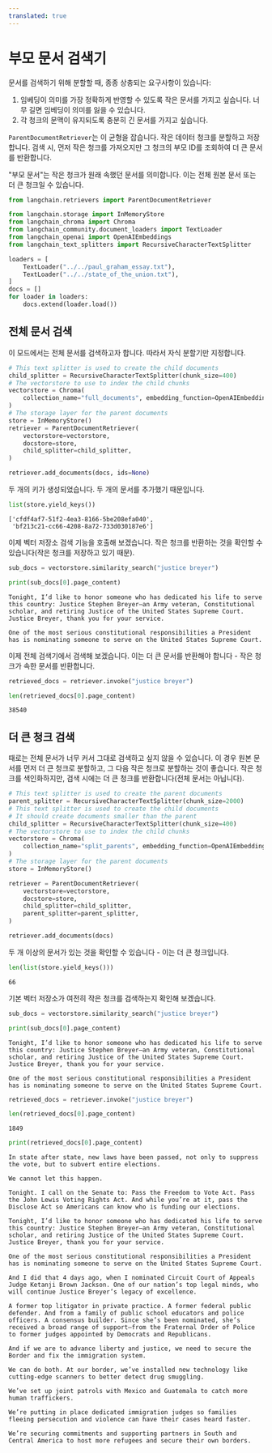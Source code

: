 ```yaml
---
translated: true
---
```


# 부모 문서 검색기

문서를 검색하기 위해 분할할 때, 종종 상충되는 요구사항이 있습니다:

1. 임베딩이 의미를 가장 정확하게 반영할 수 있도록 작은 문서를 가지고 싶습니다. 너무 길면 임베딩이 의미를 잃을 수 있습니다.
2. 각 청크의 문맥이 유지되도록 충분히 긴 문서를 가지고 싶습니다.

`ParentDocumentRetriever`는 이 균형을 잡습니다. 작은 데이터 청크를 분할하고 저장합니다. 검색 시, 먼저 작은 청크를 가져오지만 그 청크의 부모 ID를 조회하여 더 큰 문서를 반환합니다.

"부모 문서"는 작은 청크가 원래 속했던 문서를 의미합니다. 이는 전체 원본 문서 또는 더 큰 청크일 수 있습니다.

```python
from langchain.retrievers import ParentDocumentRetriever
```

```python
from langchain.storage import InMemoryStore
from langchain_chroma import Chroma
from langchain_community.document_loaders import TextLoader
from langchain_openai import OpenAIEmbeddings
from langchain_text_splitters import RecursiveCharacterTextSplitter
```

```python
loaders = [
    TextLoader("../../paul_graham_essay.txt"),
    TextLoader("../../state_of_the_union.txt"),
]
docs = []
for loader in loaders:
    docs.extend(loader.load())
```

## 전체 문서 검색

이 모드에서는 전체 문서를 검색하고자 합니다. 따라서 자식 분할기만 지정합니다.

```python
# This text splitter is used to create the child documents
child_splitter = RecursiveCharacterTextSplitter(chunk_size=400)
# The vectorstore to use to index the child chunks
vectorstore = Chroma(
    collection_name="full_documents", embedding_function=OpenAIEmbeddings()
)
# The storage layer for the parent documents
store = InMemoryStore()
retriever = ParentDocumentRetriever(
    vectorstore=vectorstore,
    docstore=store,
    child_splitter=child_splitter,
)
```

```python
retriever.add_documents(docs, ids=None)
```

두 개의 키가 생성되었습니다. 두 개의 문서를 추가했기 때문입니다.

```python
list(store.yield_keys())
```

```output
['cfdf4af7-51f2-4ea3-8166-5be208efa040',
 'bf213c21-cc66-4208-8a72-733d030187e6']
```

이제 벡터 저장소 검색 기능을 호출해 보겠습니다. 작은 청크를 반환하는 것을 확인할 수 있습니다(작은 청크를 저장하고 있기 때문).

```python
sub_docs = vectorstore.similarity_search("justice breyer")
```

```python
print(sub_docs[0].page_content)
```

```output
Tonight, I’d like to honor someone who has dedicated his life to serve this country: Justice Stephen Breyer—an Army veteran, Constitutional scholar, and retiring Justice of the United States Supreme Court. Justice Breyer, thank you for your service.

One of the most serious constitutional responsibilities a President has is nominating someone to serve on the United States Supreme Court.
```

이제 전체 검색기에서 검색해 보겠습니다. 이는 더 큰 문서를 반환해야 합니다 - 작은 청크가 속한 문서를 반환합니다.

```python
retrieved_docs = retriever.invoke("justice breyer")
```

```python
len(retrieved_docs[0].page_content)
```

```output
38540
```

## 더 큰 청크 검색

때로는 전체 문서가 너무 커서 그대로 검색하고 싶지 않을 수 있습니다. 이 경우 원본 문서를 먼저 더 큰 청크로 분할하고, 그 다음 작은 청크로 분할하는 것이 좋습니다. 작은 청크를 색인화하지만, 검색 시에는 더 큰 청크를 반환합니다(전체 문서는 아닙니다).

```python
# This text splitter is used to create the parent documents
parent_splitter = RecursiveCharacterTextSplitter(chunk_size=2000)
# This text splitter is used to create the child documents
# It should create documents smaller than the parent
child_splitter = RecursiveCharacterTextSplitter(chunk_size=400)
# The vectorstore to use to index the child chunks
vectorstore = Chroma(
    collection_name="split_parents", embedding_function=OpenAIEmbeddings()
)
# The storage layer for the parent documents
store = InMemoryStore()
```

```python
retriever = ParentDocumentRetriever(
    vectorstore=vectorstore,
    docstore=store,
    child_splitter=child_splitter,
    parent_splitter=parent_splitter,
)
```

```python
retriever.add_documents(docs)
```

두 개 이상의 문서가 있는 것을 확인할 수 있습니다 - 이는 더 큰 청크입니다.

```python
len(list(store.yield_keys()))
```

```output
66
```

기본 벡터 저장소가 여전히 작은 청크를 검색하는지 확인해 보겠습니다.

```python
sub_docs = vectorstore.similarity_search("justice breyer")
```

```python
print(sub_docs[0].page_content)
```

```output
Tonight, I’d like to honor someone who has dedicated his life to serve this country: Justice Stephen Breyer—an Army veteran, Constitutional scholar, and retiring Justice of the United States Supreme Court. Justice Breyer, thank you for your service.

One of the most serious constitutional responsibilities a President has is nominating someone to serve on the United States Supreme Court.
```

```python
retrieved_docs = retriever.invoke("justice breyer")
```

```python
len(retrieved_docs[0].page_content)
```

```output
1849
```

```python
print(retrieved_docs[0].page_content)
```

```output
In state after state, new laws have been passed, not only to suppress the vote, but to subvert entire elections.

We cannot let this happen.

Tonight. I call on the Senate to: Pass the Freedom to Vote Act. Pass the John Lewis Voting Rights Act. And while you’re at it, pass the Disclose Act so Americans can know who is funding our elections.

Tonight, I’d like to honor someone who has dedicated his life to serve this country: Justice Stephen Breyer—an Army veteran, Constitutional scholar, and retiring Justice of the United States Supreme Court. Justice Breyer, thank you for your service.

One of the most serious constitutional responsibilities a President has is nominating someone to serve on the United States Supreme Court.

And I did that 4 days ago, when I nominated Circuit Court of Appeals Judge Ketanji Brown Jackson. One of our nation’s top legal minds, who will continue Justice Breyer’s legacy of excellence.

A former top litigator in private practice. A former federal public defender. And from a family of public school educators and police officers. A consensus builder. Since she’s been nominated, she’s received a broad range of support—from the Fraternal Order of Police to former judges appointed by Democrats and Republicans.

And if we are to advance liberty and justice, we need to secure the Border and fix the immigration system.

We can do both. At our border, we’ve installed new technology like cutting-edge scanners to better detect drug smuggling.

We’ve set up joint patrols with Mexico and Guatemala to catch more human traffickers.

We’re putting in place dedicated immigration judges so families fleeing persecution and violence can have their cases heard faster.

We’re securing commitments and supporting partners in South and Central America to host more refugees and secure their own borders.
```
